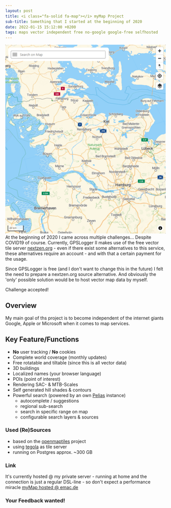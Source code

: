 ```yaml
---
layout: post
title: <i class="fa-solid fa-map"></i> myMap Project
sub-title: Something that I started at the beginning of 2020
date: 2022-01-15 15:12:00 +0200
tags: maps vector independent free no-google google-free selfhosted
---
```

<span class="shot">![2022_01-mymap](/assets/img/posts/2022_01-mymap.png)</span>
At the beginning of 2020 I came across multiple challenges... Despite COVID19 of course. Currently, GPSLogger II makes
use of the free vector tile server [nextzen.org](https://www.nextzen.org/) - even if there exist some alternatives to
this service, these alternatives require an account - and with that a certain payment for the usage.

Since GPSLogger is free (and I don't want to change this in the future) I felt the need to prepare a nextzen.org
source alternative. And obviously the 'only' possible solution would be to host vector map data by myself.

Challenge accepted!<br class="shot-end"/><!--more-->

## Overview
My main goal of ths project is to become independent of the internet giants Google, Apple or Microsoft when it comes to
map services.

## Key Feature/Functions
- **No** user tracking / **No** cookies
- Complete world coverage (monthly updates)
- Free rotatable and tiltable (since this is all vector data)
- 3D buildings
- Localized names (your browser language)
- POIs (point of interest)
- Rendering SAC- & MTB-Scales
- Self generated hill shades & contours
- Powerful search (powered by an own [Pelias](https://github.com/pelias/pelias) instance)
    - autocomplete / suggestions
    - regional sub-search
    - search in specific range on map
    - configurable search layers & sources
     
### Used (Re)Sources    
- based on the [openmaptiles](https://github.com/openmaptiles/openmaptiles) project
- using [tegola](https://tegola.io/) as tile server
- running on Postgres approx. ~300 GB

### Link
It's currently hosted @ my private server - running at home and the connection is just a regular DSL-line - so don't
expect a performance miracle [myMap hosted @ emac.de](https://maps.emac.de/) 

### Your Feedback wanted!